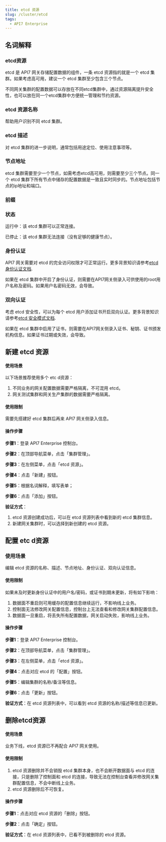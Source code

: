 ```yaml
---
title: etcd 资源
slug: /cluster/etcd
tags:
  - API7 Enterprise
---
```


## 名词解释

### etcd资源
etcd 是 API7 网关存储配置数据的组件，一条 etcd 资源指的就是一个 etcd 集群。如果考虑高可用，建议一个 etcd 集群至少包含三个节点。

不同网关集群的配置数据可以存放在不同etcd集群中，通过资源隔离提升安全性，也可以放在同一个etcd集群中方便统一管理和节约资源。

### etcd 资源名称
帮助用户识别不同 etcd 集群。

### etcd 描述
对 etcd 集群的进一步说明，通常包括用途定位、使用注意事项等。

### 节点地址
etcd 集群需要至少一个节点，如需考虑etcd高可用，则需要至少三个节点。同一个 etcd 集群下所有节点中储存的配置数据是一致且实时同步的。节点地址包括节点的ip地址和端口。

### 前缀

### 状态
运行中：该 etcd 集群可以正常连接。

已停止：该 etcd 集群无法连接（没有足够的健康节点）。

### 身份认证
API7 网关需要对 etcd 的完全访问权限才可正常运行。更多背景知识请参考[etcd 身份认证文档](https://etcd.io/docs/v2.3/authentication/).

如果在 etcd 集群中开启了身份认证，则需要在API7网关侧录入可供使用的root用户名称及密码。如果用户名密码无效，会导致。

### 双向认证
考虑 etcd 安全性，可以为每个 etcd 用户添加证书开启双向认证。更多背景知识请参考[etcd 安全模式文档](https://etcd.io/docs/v3.2/op-guide/security/).

如果在 etcd 集群中启用了证书，则需要在API7网关侧录入证书、秘钥、证书颁发机构信息。如果证书过期或失效，会导致。

## 新建 etcd 资源
#### 使用场景
以下场景推荐使用多个 etc d资源：
1. 不同业务的网关配置数据需要严格隔离，不可混用 etcd。
2. 网关测试集群和网关生产集群的数据需要严格隔离。

#### 使用限制
需要先搭建好 etcd 集群后再来 API7 网关侧录入信息。

#### 操作步骤
**步骤1**：登录 API7 Enterprise 控制台。

**步骤2**：在顶部导航菜单，点击「集群管理」。

**步骤3**：在左侧菜单，点击「etcd 资源」。

**步骤4**：点击「新建」按钮。

**步骤5**：根据名词解释，填写表单；

**步骤6**：点击「添加」按钮。

**验证方式**：
1. etcd 资源创建成功后，可以在 etcd 资源列表中看到新的 etcd 集群信息。
2. 新建网关集群时，可以选择到新创建的 etcd 资源。

## 配置 etc d资源
### 使用场景
编辑 etcd 资源的名称、描述、节点地址、身份认证、双向认证信息。

#### 使用限制
如果未及时更新身份认证中的用户名/密码，或证书到期未更新，将有如下影响：
1. 数据面不重启则可用缓存的配置信息继续运行，不影响线上业务。
2. 控制面无法修改网关配置信息，控制台上无法查看和修改网关集群配置信息。
3. 数据面一旦重启，将丢失所有配置数据，网关启动失败，影响线上业务。

#### 操作步骤
**步骤1**：登录 API7 Enterprise 控制台。

**步骤2**：在顶部导航菜单，点击「集群管理」。

**步骤3**：在左侧菜单，点击「etcd 资源」。

**步骤4**：点击对应 etcd 的「配置」按钮。

**步骤5**：编辑集群的名称/备注等信息。

**步骤6**：点击「更新」按钮。

**验证方式**：在 etcd 资源列表中，可以看到 etcd 资源的名称/描述等信息已更新。

## 删除etcd资源
#### 使用场景
业务下线，etcd 资源已不再配合 API7 网关使用。

#### 使用限制
1. etcd 资源删除并不会销毁 etcd 集群本身，也不会断开数据面与 etcd 的连接，只是删除了控制面和 etcd 的连接，导致无法在控制台查看并修改网关集群配置信息，不会中断线上业务。
2. etcd 资源删除后不可恢复。

#### 操作步骤

**步骤1**：点击对应 etcd 资源的「删除」按钮。

**步骤2**：点击「确定」按钮。

**验证方式**：在 etcd 资源列表中，已看不到被删除的 etcd 资源。
